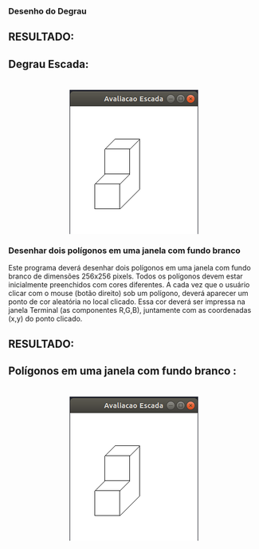 ### Desenho do Degrau


## RESULTADO:

## Degrau Escada:

<h1 align="center"><img align="center" src="../imagem/degrauEscada.png" alt="Degrau Escada"></img></h1>

### Desenhar dois polígonos em uma janela com fundo branco 
Este programa deverá desenhar dois polígonos em uma janela com fundo branco de dimensões 256x256 pixels. Todos os polígonos devem estar inicialmente preenchidos com cores diferentes. A cada vez que o usuário clicar com o mouse (botão direito) sob um polígono, deverá aparecer um ponto de cor aleatória no local clicado. Essa cor deverá ser impressa na janela Terminal (as componentes R,G,B), juntamente com as coordenadas (x,y) do ponto clicado.


## RESULTADO:

## Polígonos em uma janela com fundo branco :

<h1 align="center"><img align="center" src="../imagem/degrauEscada.png" alt="Degrau Escada"></img></h1>